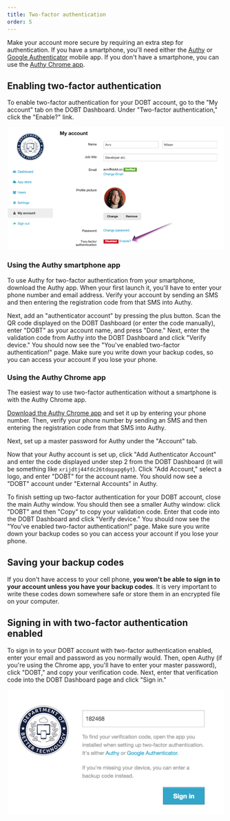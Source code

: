 ```yaml
---
title: Two-factor authentication
order: 5
---
```


Make your account more secure by requiring an extra step for authentication. If you have a smartphone, you'll need either the [Authy](https://www.authy.com/) or [Google Authenticator](https://support.google.com/accounts/answer/1066447?hl=en) mobile app. If you don't have a smartphone, you can use the [Authy Chrome app](https://chrome.google.com/webstore/detail/authy/gaedmjdfmmahhbjefcbgaolhhanlaolb).

## Enabling two-factor authentication

To enable two-factor authentication for your DOBT account, go to the "My account" tab on the DOBT Dashboard. Under "Two-factor authentication," click the "Enable?" link.

![enable 2fa](../images/enable_2fa.png)

### Using the Authy smartphone app

To use Authy for two-factor authentication from your smartphone, download the Authy app. When your first launch it, you'll have to enter your phone number and email address. Verify your account by sending an SMS and then entering the registration code from that SMS into Authy.

Next, add an "authenticator account" by pressing the plus button. Scan the QR code displayed on the DOBT Dashboard (or enter the code manually), enter "DOBT" as your account name, and press "Done." Next, enter the validation code from Authy into the DOBT Dashboard and click "Verify device." You should now see the "You've enabled two-factor authentication!" page. Make sure you write down your backup codes, so you can access your account if you lose your phone.

### Using the Authy Chrome app

The easiest way to use two-factor authentication without a smartphone is with the Authy Chrome app.

[Download the Authy Chrome app](https://chrome.google.com/webstore/detail/authy/gaedmjdfmmahhbjefcbgaolhhanlaolb) and set it up by entering your phone number. Then, verify your phone number by sending an SMS and then entering the registration code from that SMS into Authy.

Next, set up a master password for Authy under the "Account" tab.

Now that your Authy account is set up, click "Add Authenticator Account" and enter the code displayed under step 2 from the DOBT Dashboard (it will be something like `xrijdtj44fdc26tdopxpg6yt`). Click "Add Account," select a logo, and enter "DOBT" for the account name. You should now see a "DOBT" account under "External Accounts" in Authy.

To finish setting up two-factor authentication for your DOBT account, close the main Authy window. You should then see a smaller Authy window: click "DOBT" and then "Copy" to copy your validation code. Enter that code into the DOBT Dashboard and click "Verify device." You should now see the "You've enabled two-factor authentication!" page. Make sure you write down your backup codes so you can access your account if you lose your phone.

## Saving your backup codes

If you don't have access to your cell phone, **you won't be able to sign in to your account unless you have your backup codes**. It is very important to write these codes down somewhere safe or store them in an encrypted file on your computer.

## Signing in with two-factor authentication enabled

To sign in to your DOBT account with two-factor authentication enabled, enter your email and password as you normally would. Then, open Authy (if you're using the Chrome app, you'll have to enter your master password), click "DOBT," and copy your verification code. Next, enter that verification code into the DOBT Dashboard page and click "Sign in."

![login with 2fa](../images/2fa_login_verify.png)

